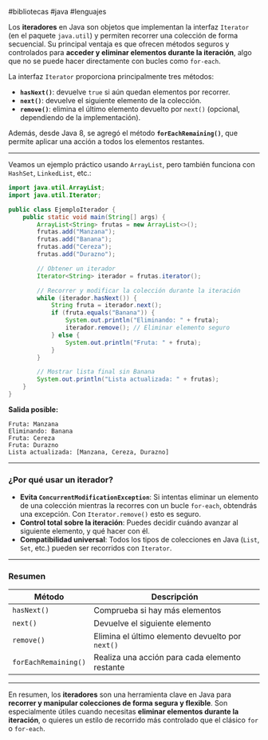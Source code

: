#bibliotecas #java #lenguajes

Los **iteradores** en Java son objetos que implementan la interfaz `Iterator` (en el paquete `java.util`) y permiten recorrer una colección de forma secuencial. Su principal ventaja es que ofrecen métodos seguros y controlados para **acceder y eliminar elementos durante la iteración**, algo que no se puede hacer directamente con bucles como `for-each`.

La interfaz `Iterator` proporciona principalmente tres métodos:
- **`hasNext()`**: devuelve `true` si aún quedan elementos por recorrer.
- **`next()`**: devuelve el siguiente elemento de la colección.
- **`remove()`**: elimina el último elemento devuelto por `next()` (opcional, dependiendo de la implementación).

Además, desde Java 8, se agregó el método **`forEachRemaining()`**, que permite aplicar una acción a todos los elementos restantes.

---

Veamos un ejemplo práctico usando `ArrayList`, pero también funciona con `HashSet`, `LinkedList`, etc.:

```java
import java.util.ArrayList;
import java.util.Iterator;

public class EjemploIterador {
    public static void main(String[] args) {
        ArrayList<String> frutas = new ArrayList<>();
        frutas.add("Manzana");
        frutas.add("Banana");
        frutas.add("Cereza");
        frutas.add("Durazno");

        // Obtener un iterador
        Iterator<String> iterador = frutas.iterator();

        // Recorrer y modificar la colección durante la iteración
        while (iterador.hasNext()) {
            String fruta = iterador.next();
            if (fruta.equals("Banana")) {
                System.out.println("Eliminando: " + fruta);
                iterador.remove(); // Eliminar elemento seguro
            } else {
                System.out.println("Fruta: " + fruta);
            }
        }

        // Mostrar lista final sin Banana
        System.out.println("Lista actualizada: " + frutas);
    }
}
```

**Salida posible:**
```
Fruta: Manzana
Eliminando: Banana
Fruta: Cereza
Fruta: Durazno
Lista actualizada: [Manzana, Cereza, Durazno]
```

---

### ¿Por qué usar un iterador?

- **Evita `ConcurrentModificationException`**: Si intentas eliminar un elemento de una colección mientras la recorres con un bucle `for-each`, obtendrás una excepción. Con `Iterator.remove()` esto es seguro.
- **Control total sobre la iteración**: Puedes decidir cuándo avanzar al siguiente elemento, y qué hacer con él.
- **Compatibilidad universal**: Todos los tipos de colecciones en Java (`List`, `Set`, etc.) pueden ser recorridos con `Iterator`.

---

### Resumen

| Método         | Descripción                                      |
|----------------|--------------------------------------------------|
| `hasNext()`    | Comprueba si hay más elementos                   |
| `next()`       | Devuelve el siguiente elemento                   |
| `remove()`     | Elimina el último elemento devuelto por `next()` |
| `forEachRemaining()` | Realiza una acción para cada elemento restante |

---

En resumen, los **iteradores** son una herramienta clave en Java para **recorrer y manipular colecciones de forma segura y flexible**. Son especialmente útiles cuando necesitas **eliminar elementos durante la iteración**, o quieres un estilo de recorrido más controlado que el clásico `for` o `for-each`.